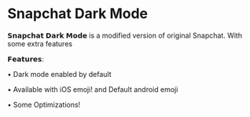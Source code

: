 # Snapchat Dark Mode

𝗦𝗻𝗮𝗽𝗰𝗵𝗮𝘁 𝗗𝗮𝗿𝗸 𝗠𝗼𝗱𝗲 is a modified version of original Snapchat. With some extra features











𝗙𝗲𝗮𝘁𝘂𝗿𝗲𝘀:


• Dark mode enabled by default

• Available with iOS emoji! and Default android emoji

• Some Optimizations!

